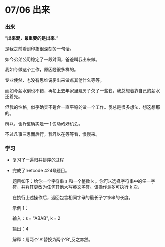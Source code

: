 # 07/06 出来

### 出来

“**出来混，最重要的是出来**。”

是我之前看到印象很深刻的一句话。

如今弟弟公司稳定了一段时间，爸爸叫我出来做。

我如今做这个工作，原因是很多样的。

专业使然、也没有思维说要出来做点其他什么等等。

而如今薪水倒也不错，再加上去年家里建房子欠了一些钱，我总想着靠自己的薪水还着先。

但我的性格，似乎确实不适合一直平稳的做一个工作。我总是很多想法，想这想那的。

所以，也许这确实是一个变动的好机会。

不过凡事三思而后行，我可以在等等看，慢慢来。

### 学习

* 复习了一遍归并排序的过程
* 完成了leetcode 424号题目。

    题目如下：给你一个字符串 s 和一个整数 k 。你可以选择字符串中的任一字符，并将其更改为任何其他大写英文字符。该操作最多可执行 k 次。

    在执行上述操作后，返回包含相同字母的最长子字符串的长度。

    示例 1：

    输入：s = "ABAB", k = 2

    输出：4

    解释：用两个'A'替换为两个'B',反之亦然。